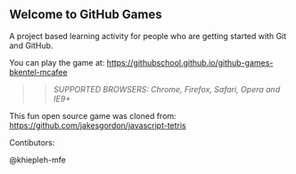 ## Welcome to GitHub Games

A project based learning activity for people who are getting started with Git and GitHub.

You can play the game at: https://githubschool.github.io/github-games-bkentel-mcafee

>> _*SUPPORTED BROWSERS*: Chrome, Firefox, Safari, Opera and IE9+_

This fun open source game was cloned from: https://github.com/jakesgordon/javascript-tetris

Contibutors:

@khiepleh-mfe
